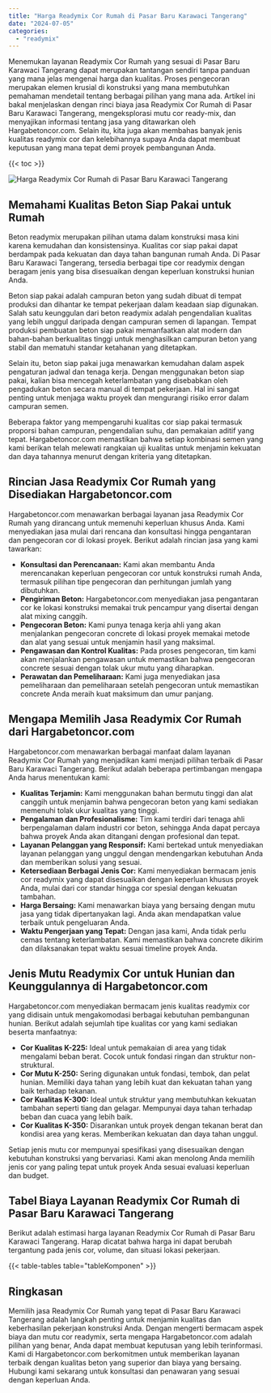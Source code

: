 ```yaml
---
title: "Harga Readymix Cor Rumah di Pasar Baru Karawaci Tangerang"
date: "2024-07-05"
categories: 
  - "readymix"
---
```



Menemukan layanan Readymix Cor Rumah yang sesuai di Pasar Baru Karawaci Tangerang dapat merupakan tantangan sendiri tanpa panduan yang mana jelas mengenai harga dan kualitas. Proses pengecoran merupakan elemen krusial di konstruksi yang mana membutuhkan pemahaman mendetail tentang berbagai pilihan yang mana ada. Artikel ini bakal menjelaskan dengan rinci biaya jasa Readymix Cor Rumah di Pasar Baru Karawaci Tangerang, mengeksplorasi mutu cor ready-mix, dan menyajikan informasi tentang jasa yang ditawarkan oleh Hargabetoncor.com. Selain itu, kita juga akan membahas banyak jenis kualitas readymix cor dan kelebihannya supaya Anda dapat membuat keputusan yang mana tepat demi proyek pembangunan Anda.

{{< toc >}}

![Harga Readymix Cor Rumah di Pasar Baru Karawaci Tangerang](https://hargareadymixid.github.io/hbc/readymix-hbc%20(14).png)

## Memahami Kualitas Beton Siap Pakai untuk Rumah

Beton readymix merupakan pilihan utama dalam konstruksi masa kini karena kemudahan dan konsistensinya. Kualitas cor siap pakai dapat berdampak pada kekuatan dan daya tahan bangunan rumah Anda. Di Pasar Baru Karawaci Tangerang, tersedia berbagai tipe cor readymix dengan beragam jenis yang bisa disesuaikan dengan keperluan konstruksi hunian Anda.

Beton siap pakai adalah campuran beton yang sudah dibuat di tempat produksi dan dihantar ke tempat pekerjaan dalam keadaan siap digunakan. Salah satu keunggulan dari beton readymix adalah pengendalian kualitas yang lebih unggul daripada dengan campuran semen di lapangan. Tempat produksi pembuatan beton siap pakai memanfaatkan alat modern dan bahan-bahan berkualitas tinggi untuk menghasilkan campuran beton yang stabil dan mematuhi standar ketahanan yang ditetapkan.

Selain itu, beton siap pakai juga menawarkan kemudahan dalam aspek pengaturan jadwal dan tenaga kerja. Dengan menggunakan beton siap pakai, kalian bisa mencegah keterlambatan yang disebabkan oleh pengadukan beton secara manual di tempat pekerjaan. Hal ini sangat penting untuk menjaga waktu proyek dan mengurangi risiko error dalam campuran semen.

Beberapa faktor yang mempengaruhi kualitas cor siap pakai termasuk proporsi bahan campuran, pengendalian suhu, dan pemakaian aditif yang tepat. Hargabetoncor.com memastikan bahwa setiap kombinasi semen yang kami berikan telah melewati rangkaian uji kualitas untuk menjamin kekuatan dan daya tahannya menurut dengan kriteria yang ditetapkan.

## Rincian Jasa Readymix Cor Rumah yang Disediakan Hargabetoncor.com

Hargabetoncor.com menawarkan berbagai layanan jasa Readymix Cor Rumah yang dirancang untuk memenuhi keperluan khusus Anda. Kami menyediakan jasa mulai dari rencana dan konsultasi hingga pengantaran dan pengecoran cor di lokasi proyek. Berikut adalah rincian jasa yang kami tawarkan:

- **Konsultasi dan Perencanaan:** Kami akan membantu Anda merencanakan keperluan pengecoran cor untuk konstruksi rumah Anda, termasuk pilihan tipe pengecoran dan perhitungan jumlah yang dibutuhkan.
- **Pengiriman Beton:** Hargabetoncor.com menyediakan jasa pengantaran cor ke lokasi konstruksi memakai truk pencampur yang disertai dengan alat mixing canggih.
- **Pengecoran Beton:** Kami punya tenaga kerja ahli yang akan menjalankan pengecoran concrete di lokasi proyek memakai metode dan alat yang sesuai untuk menjamin hasil yang maksimal.
- **Pengawasan dan Kontrol Kualitas:** Pada proses pengecoran, tim kami akan menjalankan pengawasan untuk memastikan bahwa pengecoran concrete sesuai dengan tolak ukur mutu yang diharapkan.
- **Perawatan dan Pemeliharaan:** Kami juga menyediakan jasa pemeliharaan dan pemeliharaan setelah pengecoran untuk memastikan concrete Anda meraih kuat maksimum dan umur panjang.

## Mengapa Memilih Jasa Readymix Cor Rumah dari Hargabetoncor.com

Hargabetoncor.com menawarkan berbagai manfaat dalam layanan Readymix Cor Rumah yang menjadikan kami menjadi pilihan terbaik di Pasar Baru Karawaci Tangerang. Berikut adalah beberapa pertimbangan mengapa Anda harus menentukan kami:

- **Kualitas Terjamin:** Kami menggunakan bahan bermutu tinggi dan alat canggih untuk menjamin bahwa pengecoran beton yang kami sediakan memenuhi tolak ukur kualitas yang tinggi.
- **Pengalaman dan Profesionalisme:** Tim kami terdiri dari tenaga ahli berpengalaman dalam industri cor beton, sehingga Anda dapat percaya bahwa proyek Anda akan ditangani dengan profesional dan tepat.
- **Layanan Pelanggan yang Responsif:** Kami bertekad untuk menyediakan layanan pelanggan yang unggul dengan mendengarkan kebutuhan Anda dan memberikan solusi yang sesuai.
- **Ketersediaan Berbagai Jenis Cor:** Kami menyediakan bermacam jenis cor readymix yang dapat disesuaikan dengan keperluan khusus proyek Anda, mulai dari cor standar hingga cor spesial dengan kekuatan tambahan.
- **Harga Bersaing:** Kami menawarkan biaya yang bersaing dengan mutu jasa yang tidak dipertanyakan lagi. Anda akan mendapatkan value terbaik untuk pengeluaran Anda.
- **Waktu Pengerjaan yang Tepat:** Dengan jasa kami, Anda tidak perlu cemas tentang keterlambatan. Kami memastikan bahwa concrete dikirim dan dilaksanakan tepat waktu sesuai timeline proyek Anda.

## Jenis Mutu Readymix Cor untuk Hunian dan Keunggulannya di Hargabetoncor.com

Hargabetoncor.com menyediakan bermacam jenis kualitas readymix cor yang didisain untuk mengakomodasi berbagai kebutuhan pembangunan hunian. Berikut adalah sejumlah tipe kualitas cor yang kami sediakan beserta manfaatnya:

- **Cor Kualitas K-225:** Ideal untuk pemakaian di area yang tidak mengalami beban berat. Cocok untuk fondasi ringan dan struktur non-struktural.
- **Cor Mutu K-250:** Sering digunakan untuk fondasi, tembok, dan pelat hunian. Memiliki daya tahan yang lebih kuat dan kekuatan tahan yang baik terhadap tekanan.
- **Cor Kualitas K-300:** Ideal untuk struktur yang membutuhkan kekuatan tambahan seperti tiang dan gelagar. Mempunyai daya tahan terhadap beban dan cuaca yang lebih baik.
- **Cor Kualitas K-350:** Disarankan untuk proyek dengan tekanan berat dan kondisi area yang keras. Memberikan kekuatan dan daya tahan unggul.

Setiap jenis mutu cor mempunyai spesifikasi yang disesuaikan dengan kebutuhan konstruksi yang bervariasi. Kami akan menolong Anda memilih jenis cor yang paling tepat untuk proyek Anda sesuai evaluasi keperluan dan budget.

## Tabel Biaya Layanan Readymix Cor Rumah di Pasar Baru Karawaci Tangerang

Berikut adalah estimasi harga layanan Readymix Cor Rumah di Pasar Baru Karawaci Tangerang. Harap dicatat bahwa harga ini dapat berubah tergantung pada jenis cor, volume, dan situasi lokasi pekerjaan.

{{< table-tables table="tableKomponen" >}}

## Ringkasan

Memilih jasa Readymix Cor Rumah yang tepat di Pasar Baru Karawaci Tangerang adalah langkah penting untuk menjamin kualitas dan keberhasilan pekerjaan konstruksi Anda. Dengan mengerti bermacam aspek biaya dan mutu cor readymix, serta mengapa Hargabetoncor.com adalah pilihan yang benar, Anda dapat membuat keputusan yang lebih terinformasi. Kami di Hargabetoncor.com berkomitmen untuk memberikan layanan terbaik dengan kualitas beton yang superior dan biaya yang bersaing. Hubungi kami sekarang untuk konsultasi dan penawaran yang sesuai dengan keperluan Anda.
